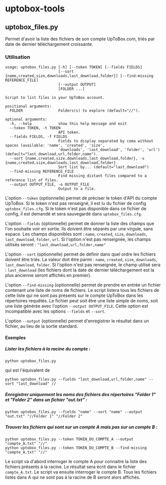 # uptobox-tools

## uptobox_files.py
Permet d'avoir la liste des fichiers de son compte UpToBox.com, triés par date de dernier téléchargement croissante. 

### Utilisation
```
usage: uptobox_files.py [-h] [--token TOKEN] [--fields FIELDS]
                        [--sort {name,created,size,downloads,last_download,folder}] [--find-missing REFERENCE_FILE]
                        [--output OUTPUT]
                        [FOLDER ...]

Script to list files in your UpToBox account.

positional arguments:
  FOLDER                Folders(s) to explore (default="//").

optional arguments:
  -h, --help            show this help message and exit
  --token TOKEN, -t TOKEN
                        API token.
  --fields FIELDS, -f FIELDS
                        Fields to display separated by coma without spaces (available: 'name', 'created', 'size',
                        'downloads', 'last_download', 'folder', 'url') (default="last_download,url,folder,name").
  --sort {name,created,size,downloads,last_download,folder}, -s {name,created,size,downloads,last_download,folder}
                        Sort list by... (default="last_download")
  --find-missing REFERENCE_FILE
                        Find missing distant files compared to a reference list of files.
  --output OUTPUT_FILE, -o OUTPUT_FILE
                        Output to a file.
```

L'option `--token` (optionnelle) permet de préciser le token d'API du compte UpToBox. 
Si le token n'est pas renseigné, il est lu du fichier de config `uptobox_files.cfg`. 
Si le token n'est pas disponible dans ce fichier de config, il est demandé et sera sauvegardé dans `uptobox_files.cfg`. 

L'option `--fields` (optionnelle) permet de donner la liste des champs que l'on souhaite voir en sortie. Ils doivent être séparés par une virgule, sans espace. 
Les champs disponibles sont : `name`, `created`, `size`, `downloads`, `last_download`, `folder`, `url`.
Si l'option n'est pas renseignée, les champs utilisés seront : `"last_download,url,folder,name"` 

L'option `--sort` (optionnelle) permet de définir dans quel ordre les fichiers doivent être triés. 
La valeur doit être parmi : `name`, `created`, `size`, `downloads`, `last_download`, `folder`. 
Si l'option n'est pas renseignée, le champ utilisé sera : `last_download` (les fichiers dont la date de dernier téléchargement est la plus ancienne seront affichés en premier). 

L'option `--find-missing` (optionnelle) permet de prendre en entrée un fichier contenant une liste de noms de fichiers. Le script listera tous les fichiers de cette liste qui ne sont pas présents sur le compte UpToBox dans les répertoires requêtés. 
Le fichier peut soit être une liste simple de noms, soit une liste générée avec l'option `--output OUTPUT_FILE`. 
Cette option est incompatible avec les options `--fields` et `--sort`. 

L'option `--output` (optionnelle) permet d'enregistrer le résultat dans un fichier, au lieu de la sortie standard. 



#### Exemples 
##### Lister les fichiers à la racine du compte : 
```
python uptobox_files.py
```
qui est l'équivalent de 
```
python uptobox_files.py --fields "last_download,url,folder,name" --sort "last_download" //
```

##### Enregistrer uniquement les noms des fichiers des répertoires "Folder 1" et "Folder 2" dans un fichier "out.txt" : 
```
python uptobox_files.py --fields "name" --sort "name" --output "out.txt" "//Folder 1" "//Folder 2"
```

##### Trouver les fichiers qui sont sur un compte A mais pas sur un compte B : 
```
python uptobox_files.py --token TOKEN_DU_COMPTE_A --output "compte_A.txt" "//"
python uptobox_files.py --token TOKEN_DU_COMPTE_B --find-missing "compte_A.txt" "//"
```
Le script va d'abord interroger le compte A pour connaitre la liste des fichiers présents à la racine. Le résultat sera écrit dans le fichier `compte_A.txt`. 
Le script va ensuite interroger le compte B. Tous les fichiers listés dans A qui ne sont pas à la racine de B seront alors affichés. 

